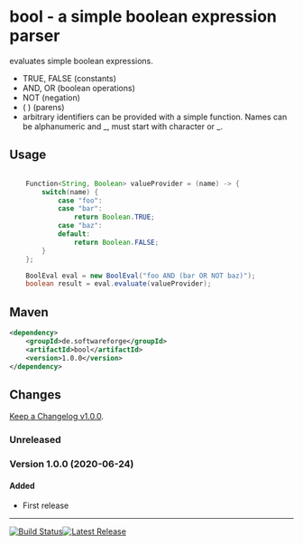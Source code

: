# bool - a simple boolean expression parser

evaluates simple boolean expressions.

- TRUE, FALSE (constants)
- AND, OR (boolean operations)
- NOT (negation)
- ( ) (parens)
- arbitrary identifiers can be provided with a simple function. Names can be alphanumeric and _, must start with character or _.

## Usage

```java

    Function<String, Boolean> valueProvider = (name) -> {
        switch(name) {
            case "foo":
            case "bar":
                return Boolean.TRUE;
            case "baz":
            default:
                return Boolean.FALSE;
        }
    };

    BoolEval eval = new BoolEval("foo AND (bar OR NOT baz)");
    boolean result = eval.evaluate(valueProvider);
```

## Maven

```xml
<dependency>
    <groupId>de.softwareforge</groupId>
    <artifactId>bool</artifactId>
    <version>1.0.0</version>
</dependency>
```

## Changes

 [Keep a Changelog v1.0.0](http://keepachangelog.com/en/1.0.0/).

### Unreleased

### Version 1.0.0 (2020-06-24)

#### Added
* First release

----
[![Build Status](https://travis-ci.org/hgschmie/bool.svg?branch=master)](https://travis-ci.org/hgschmie/bool)[![Latest Release](https://maven-badges.herokuapp.com/maven-central/de.softwareforge/bool/badge.svg)](http://search.maven.org/#search%7Cgav%7C1%7Cg%3A%22de.softwareforge%22%20AND%20a%3A%22bool%22)
